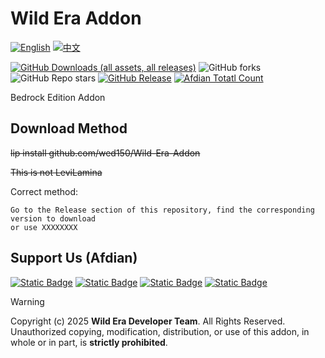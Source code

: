 # Wild Era Addon


[![English](https://img.shields.io/badge/English-inactive?style=for-the-badge&color=%235d8aa8)](README.En.md)
[![中文](https://img.shields.io/badge/简体中文-informational?style=for-the-badge)](README.md)

[![GitHub Downloads (all assets, all releases)](https://img.shields.io/github/downloads/wed150/Wild-Era-Addon/total?style=for-the-badge&labelColor=%23007ec6&color=%234b9cd3)](https://github.com/wed150/Wild-Era-Addon/releases) ![GitHub forks](https://img.shields.io/github/forks/wed150/Wild-Era-Addon?style=for-the-badge&labelColor=%23007ec6&color=%234b9cd3) ![GitHub Repo stars](https://img.shields.io/github/stars/wed150/Wild-Era-Addon?style=for-the-badge&labelColor=%23007ec6&color=%234b9cd3) [![GitHub Release](https://img.shields.io/github/v/release/wed150/Wild-Era-Addon?include_prereleases&display_name=release&style=for-the-badge&labelColor=%23007ec6&color=%234b9cd3)](https://github.com/wed150/Wild-Era-Addon/releases) [![Afdian Totatl Count](https://img.shields.io/badge/a-5-c?style=for-the-badge&label=Afdian&labelColor=%239469e3&color=%23B291F0)](https://afdian.com/a/Minecraft-Mobius)

Bedrock Edition Addon

## Download Method

~~lip install github.com/wed150/Wild-Era-Addon~~

~~This is not LeviLamina~~

Correct method:
```
Go to the Release section of this repository, find the corresponding version to download
or use XXXXXXXX
```

## Support Us (Afdian)

[![Static Badge](https://img.shields.io/badge/wed15-%239469e3?style=for-the-badge)](https://afdian.com/a/Minecraft-Mobius) [![Static Badge](https://img.shields.io/badge/luning39-%239469e3?style=for-the-badge)](https://afdian.com/a/luning39) [![Static Badge](https://img.shields.io/badge/Multidomain-%239469e3?style=for-the-badge)](https://afdian.com/a/Multidomain) [![Static Badge](https://img.shields.io/badge/Maschinenpistole40-%239469e3?style=for-the-badge)](https://afdian.com/a/deutsche)

>[!WARNING]
>Copyright (c) 2025 **Wild Era Developer Team**.
>All Rights Reserved.</br>Unauthorized copying, modification, distribution, or use of this addon, in whole or in part, is **strictly prohibited**.

